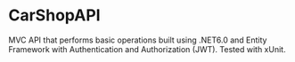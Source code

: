 # CarShopAPI
MVC API that performs basic operations built using .NET6.0 and Entity Framework with Authentication and Authorization (JWT). Tested with xUnit.
